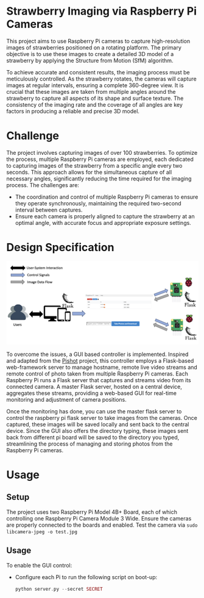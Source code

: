 # Strawberry Imaging via Raspberry Pi Cameras
This project aims to use Raspberry Pi cameras to capture high-resolution images of strawberries positioned on a rotating platform. 
The primary objective is to use these images to create a detailed 3D model of a strawberry by applying the Structure from Motion (SfM) algorithm.

To achieve accurate and consistent results, the imaging process must be meticulously controlled. As the strawberry rotates, the cameras 
will capture images at regular intervals, ensuring a complete 360-degree view. It is crucial that these images are taken from multiple angles around the strawberry 
to capture all aspects of its shape and surface texture. The consistency of the imaging rate and the coverage of all angles are key factors in producing a reliable and precise 3D model.

# Challenge 
The project involves capturing images of over 100 strawberries. To optimize the process, multiple Raspberry Pi cameras are employed, 
each dedicated to capturing images of the strawberry from a specific angle every two seconds. 
This approach allows for the simultaneous capture of all necessary angles, significantly reducing the time required for the imaging process. The challenges are: 

- The coordination and control of multiple Raspberry Pi cameras to ensure they operate synchronously, maintaining the required 
two-second interval between captures. 
- Ensure each camera is properly aligned to capture the strawberry at an optimal angle, 
with accurate focus and appropriate exposure settings.

# Design Specification

<p align="center"> <img src="Work Overflow.png">
  
To overcome the issues, a GUI based controller is implemented. Inspired and adapted from the [Pishot](https://github.com/revalo/pishot) project, 
this controller employs a Flask-based web-framework server to manage hostname,  remote live video streams and remote control of photo taken from multiple Raspberry Pi cameras.
Each Raspberry Pi runs a Flask server that captures and streams video from its connected camera.
A master Flask server, hosted on a central device, aggregates these streams, providing a web-based GUI for real-time monitoring and adjustment of camera positions.  

Once the monitoring has done, you can use the master flask server to control the raspberry pi flask server to take images from the cameras. Once captured, these images will be saved locally and sent back to the central device.  Since the GUI also offers the directory typing, these images sent back from different pi board will be saved to the directory you typed, streamlining the process of managing and storing photos from the Raspberry Pi cameras.


# Usage
## Setup
The project uses two Raspberry Pi Model 4B+ Board, each of which controlling one Raspberry Pi Camera Module 3 Wide. 
Ensure the cameras are properly connected to the boards and enabled. Test the camera via ```sudo libcamera-jpeg -o test.jpg```

## Usage
To enable the GUI control:
- Configure each Pi to run the following script on boot-up:
  ```php
  python server.py --secret SECRET
